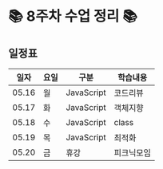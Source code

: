 


# 📚 8주차 수업 정리 📚

## 일정표
|일자|요일|구분|학습내용
|---|---|---|---|
|05.16|월|JavaScript|코드리뷰
|05.17|화|JavaScript|객체지향
|05.18|수|JavaScript|class
|05.19|목|JavaScript|최적화
|05.20|금|휴강|피크닉모임

